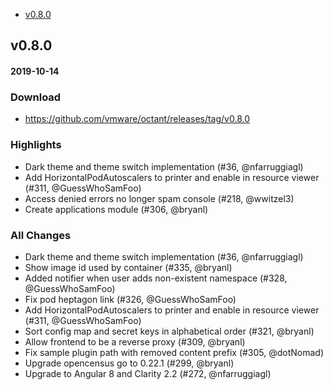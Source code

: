 - [v0.8.0](#v080)

## v0.8.0
#### 2019-10-14

### Download
 - https://github.com/vmware/octant/releases/tag/v0.8.0

### Highlights
 - Dark theme and theme switch implementation (#36, @nfarruggiagl)
 - Add HorizontalPodAutoscalers to printer and enable in resource viewer (#311, @GuessWhoSamFoo)
 - Access denied errors no longer spam console (#218, @wwitzel3)
 - Create applications module (#306, @bryanl)

### All Changes
  * Dark theme and theme switch implementation (#36, @nfarruggiagl)
  * Show image id used by container (#335, @bryanl)
  * Added notifier when user adds non-existent namespace (#328, @GuessWhoSamFoo)
  * Fix pod heptagon link (#326, @GuessWhoSamFoo)
  * Add HorizontalPodAutoscalers to printer and enable in resource viewer (#311, @GuessWhoSamFoo)
  * Sort config map and secret keys in alphabetical order (#321, @bryanl)
  * Allow frontend to be a reverse proxy (#309, @bryanl)
  * Fix sample plugin path with removed content prefix (#305, @dotNomad)
  * Upgrade opencensus go to 0.22.1 (#299, @bryanl)
  * Upgrade to Angular 8 and Clarity 2.2 (#272, @nfarruggiagl)